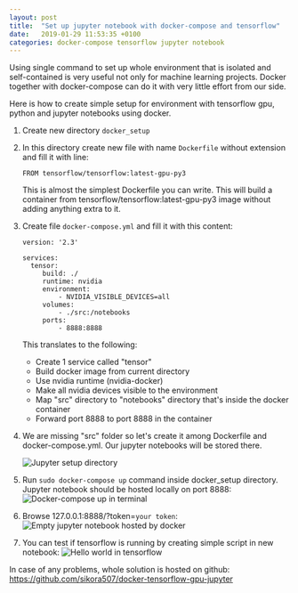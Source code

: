 ```yaml
---
layout: post
title:  "Set up jupyter notebook with docker-compose and tensorflow"
date:   2019-01-29 11:53:35 +0100
categories: docker-compose tensorflow jupyter notebook
---
```

Using single command to set up whole environment that is isolated and self-contained is very useful not only for machine learning projects.
Docker together with docker-compose can do it with very little effort from our side.

Here is how to create simple setup for environment with tensorflow gpu, python and jupyter notebooks using docker. 

1. Create new directory `docker_setup`
2. In this directory create new file with name `Dockerfile` without extension and fill it with line:
   ```
   FROM tensorflow/tensorflow:latest-gpu-py3
   ```
   This is almost the simplest Dockerfile you can write. This will build a container from tensorflow/tensorflow:latest-gpu-py3 image without adding anything extra to it.

3. Create file `docker-compose.yml` and fill it with this content:
   ```
   version: '2.3'

   services:
     tensor:
        build: ./
        runtime: nvidia
        environment:
            - NVIDIA_VISIBLE_DEVICES=all
        volumes:
            - ./src:/notebooks
        ports:
            - 8888:8888
    ```
   This translates to the following:
   * Create 1 service called "tensor"
   * Build docker image from current directory
   * Use nvidia runtime (nvidia-docker)
   * Make all nvidia devices visible to the environment
   * Map "src" directory to "notebooks" directory that's inside the docker container
   * Forward port 8888 to port 8888 in the container

4. We are missing "src" folder so let's create it among Dockerfile and docker-compose.yml. Our jupyter notebooks will be stored there.

   ![Jupyter setup directory](/assets/img/jupyter_setup_dir.png)

5. Run `sudo docker-compose up` command inside docker_setup directory. Jupyter notebook should be hosted locally on port 8888:
   ![Docker-compose up in terminal](/assets/img/docker_compose_up_terminal.png)

6. Browse 127.0.0.1:8888/?token=`your token`:
   ![Empty jupyter notebook hosted by docker](/assets/img/jupyter_notebook_empty.png)

7. You can test if tensorflow is running by creating simple script in new notebook:
    ![Hello world in tensorflow](/assets/img/hello_tensorflow.png)

In case of any problems, whole solution is hosted on github:
<https://github.com/sikora507/docker-tensorflow-gpu-jupyter>
